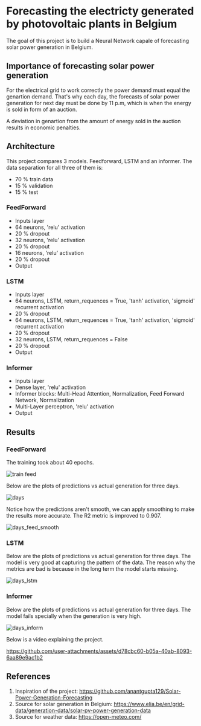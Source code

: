 # Forecasting the electricty generated by photovoltaic plants in Belgium

The goal of this project is to build a Neural Network capale of forecasting solar power generation in Belgium. 

## Importance of forecasting solar power generation

For the electrical grid to work correctly the power demand must equal the genartion demand. That's why each day, the forecasts of solar power generation for next day must be done by 11 p.m, which is when the energy is sold in form of an auction. 

A deviation in genartion from the amount of energy sold in the auction results in economic penalties.

## Architecture

This project compares 3 models. Feedforward, LSTM and an informer. The data separation for all three of them is:
 - 70 % train data
 - 15 % validation
 - 15 % test

### FeedForward

- Inputs layer
- 64 neurons, 'relu' activation
- 20 % dropout
- 32 neurons, 'relu' activation
- 20 % dropout
- 16 neurons, 'relu' activation
- 20 % dropout
- Output

### LSTM

- Inputs layer
- 64 neurons, LSTM, return_requences = True, 'tanh' activation, 'sigmoid' recurrent activation
- 20 % dropout
- 64 neurons, LSTM, return_requences = True, 'tanh' activation, 'sigmoid' recurrent activation
- 20 % dropout
- 32 neurons, LSTM, return_requences = False
- 20 % dropout
- Output

### Informer

- Inputs layer
- Dense layer, 'relu' activation
- Informer blocks: Multi-Head Attention, Normalization, Feed Forward Network, Normalization
- Multi-Layer perceptron, 'relu' activation
- Output

## Results

### FeedForward

The training took about 40 epochs.

![train feed](https://github.com/user-attachments/assets/f52eb6f7-ba7e-4901-a624-ad4d8124d494)

Below are the plots of predictions vs actual generation for three days.

![days](https://github.com/user-attachments/assets/3f694ef4-d5a0-42fb-aab8-f46098d943e3)

Notice how the predictions aren't smooth, we can apply smoothing to make the results more accurate. The R2 metric is improved to 0.907.

![days_feed_smooth](https://github.com/user-attachments/assets/617790f8-a10d-48ce-946b-6bb358a33f93)

### LSTM

Below are the plots of predictions vs actual generation for three days. The model is very good at capturing the pattern of the data. The reason why the metrics are bad is because in the long term the model starts missing.

![days_lstm](https://github.com/user-attachments/assets/221e296c-9bd6-48e4-ab23-3be8612d98f7)

### Informer

Below are the plots of predictions vs actual generation for three days. The model fails specially when the generation is very high.

![days_inform](https://github.com/user-attachments/assets/0c1a61be-5261-4e0c-bf7b-ec9cbeb74688)

Below is a video explaining the project.

https://github.com/user-attachments/assets/d78cbc60-b05a-40ab-8093-6aa89e9ac1b2

## References

1. Inspiration of the project: https://github.com/anantgupta129/Solar-Power-Generation-Forecasting
2. Source for solar generation in Belgium: https://www.elia.be/en/grid-data/generation-data/solar-pv-power-generation-data
3. Source for weather data: https://open-meteo.com/
